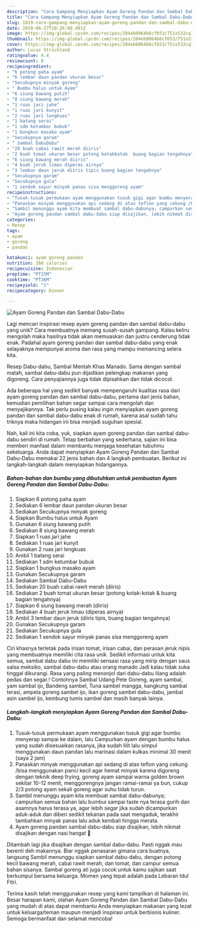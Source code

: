```yaml
---
description: "Cara Gampang Menyiapkan Ayam Goreng Pandan dan Sambal Dabu-Dabu, Enak Banget"
title: "Cara Gampang Menyiapkan Ayam Goreng Pandan dan Sambal Dabu-Dabu, Enak Banget"
slug: 1819-cara-gampang-menyiapkan-ayam-goreng-pandan-dan-sambal-dabu-dabu-enak-banget
date: 2020-06-27T10:26:08.491Z
image: https://img-global.cpcdn.com/recipes/204eb8064b6cf653/751x532cq70/ayam-goreng-pandan-dan-sambal-dabu-dabu-foto-resep-utama.jpg
thumbnail: https://img-global.cpcdn.com/recipes/204eb8064b6cf653/751x532cq70/ayam-goreng-pandan-dan-sambal-dabu-dabu-foto-resep-utama.jpg
cover: https://img-global.cpcdn.com/recipes/204eb8064b6cf653/751x532cq70/ayam-goreng-pandan-dan-sambal-dabu-dabu-foto-resep-utama.jpg
author: Lucas Strickland
ratingvalue: 4.4
reviewcount: 8
recipeingredient:
- "6 potong paha ayam"
- "6 lembar daun pandan ukuran besar"
- "Secukupnya minyak goreng"
- " Bumbu halus untuk Ayam"
- "6 siung bawang putih"
- "8 siung bawang merah"
- "1 ruas jari jahe"
- "1 ruas jari kunyit"
- "2 ruas jari lengkuas"
- "1 batang serai"
- "1 sdm ketumbar bubuk"
- "1 bungkus masako ayam"
- "Secukupnya garam"
- " Sambal DabuDabu"
- "20 buah cabai rawit merah diiris"
- "2 buah tomat ukuran besar potong kotakkotak  buang bagian tengahnya"
- "6 siung bawang merah diiris"
- "4 buah jeruk limau diperas airnya"
- "3 lembar daun jeruk diiris tipis buang bagian tengahnya"
- "Secukupnya garam"
- "Secukupnya gula"
- "1 sendok sayur minyak panas sisa menggoreng ayam"
recipeinstructions:
- "Tusuk-tusuk permukaan ayam menggunakan tusuk gigi agar bumbu menyerap sampai ke dalam, lalu Campurkan ayam dengan bumbu halus yang sudah disesuaikan rasanya, jika sudah lilit lalu simpul menggunakan daun pandan lalu marinasi dalam kulkas minimal 30 menit (saya 2 jam)"
- "Panaskan minyak menggunakan api sedang di atas teflon yang cekung /bisa menggunakan panci kecil agar hemat minyak karena digoreng dengan teknik deep frying, goreng ayam sampai warna golden brown sekitar 10-12 menit, menggorengnya jangan ramai-ramai ya bun, cukup 2/3 potong ayam sekali goreng agar suhu tidak turun."
- "Sambil menunggu ayam kita membuat sambal dabu-dabunya; campurkan semua bahan lalu bumbui sampai taste nya terasa gurih dan asamnya harus terasa ya, agar lebih segar jika sudah dicampurkan aduk-aduk dan diberi sedikit tekanan pada saat mengaduk, terakhir tambahkan minyak panas lalu aduk kembali hingga merata."
- "Ayam goreng pandan sambal dabu-dabu siap disajikan, lebih nikmat disajikan dengan nasi hangat 🤗"
categories:
- Resep
tags:
- ayam
- goreng
- pandan

katakunci: ayam goreng pandan 
nutrition: 268 calories
recipecuisine: Indonesian
preptime: "PT15M"
cooktime: "PT36M"
recipeyield: "1"
recipecategory: Dinner

---
```



![Ayam Goreng Pandan dan Sambal Dabu-Dabu](https://img-global.cpcdn.com/recipes/204eb8064b6cf653/751x532cq70/ayam-goreng-pandan-dan-sambal-dabu-dabu-foto-resep-utama.jpg)

Lagi mencari inspirasi resep ayam goreng pandan dan sambal dabu-dabu yang unik? Cara membuatnya memang susah-susah gampang. Kalau keliru mengolah maka hasilnya tidak akan memuaskan dan justru cenderung tidak enak. Padahal ayam goreng pandan dan sambal dabu-dabu yang enak selayaknya mempunyai aroma dan rasa yang mampu memancing selera kita.

Resep Dabu-dabu, Sambal Mentah Khas Manado. Sama dengan sambal matah, sambal dabu-dabu pun dijadikan pelengkap makanan yang digoreng. Cara penyajiannya juga tidak dipisahkan dan tidak dicocol.

Ada beberapa hal yang sedikit banyak mempengaruhi kualitas rasa dari ayam goreng pandan dan sambal dabu-dabu, pertama dari jenis bahan, kemudian pemilihan bahan segar sampai cara mengolah dan menyajikannya. Tak perlu pusing kalau ingin menyiapkan ayam goreng pandan dan sambal dabu-dabu enak di rumah, karena asal sudah tahu triknya maka hidangan ini bisa menjadi suguhan spesial.


Nah, kali ini kita coba, yuk, siapkan ayam goreng pandan dan sambal dabu-dabu sendiri di rumah. Tetap berbahan yang sederhana, sajian ini bisa memberi manfaat dalam membantu menjaga kesehatan tubuhmu sekeluarga. Anda dapat menyiapkan Ayam Goreng Pandan dan Sambal Dabu-Dabu memakai 22 jenis bahan dan 4 langkah pembuatan. Berikut ini langkah-langkah dalam menyiapkan hidangannya.

<!--inarticleads1-->

##### Bahan-bahan dan bumbu yang dibutuhkan untuk pembuatan Ayam Goreng Pandan dan Sambal Dabu-Dabu:

1. Siapkan 6 potong paha ayam
1. Sediakan 6 lembar daun pandan ukuran besar
1. Sediakan Secukupnya minyak goreng
1. Siapkan  Bumbu halus untuk Ayam
1. Gunakan 6 siung bawang putih
1. Sediakan 8 siung bawang merah
1. Siapkan 1 ruas jari jahe
1. Sediakan 1 ruas jari kunyit
1. Gunakan 2 ruas jari lengkuas
1. Ambil 1 batang serai
1. Sediakan 1 sdm ketumbar bubuk
1. Siapkan 1 bungkus masako ayam
1. Gunakan Secukupnya garam
1. Sediakan  Sambal Dabu-Dabu
1. Sediakan 20 buah cabai rawit merah (diiris)
1. Sediakan 2 buah tomat ukuran besar (potong kotak-kotak &amp; buang bagian tengahnya)
1. Siapkan 6 siung bawang merah (diiris)
1. Sediakan 4 buah jeruk limau (diperas airnya)
1. Ambil 3 lembar daun jeruk (diiris tipis, buang bagian tengahnya)
1. Gunakan Secukupnya garam
1. Sediakan Secukupnya gula
1. Sediakan 1 sendok sayur minyak panas sisa menggoreng ayam


Ciri khasnya terletak pada irisan tomat, irisan cabai, dan perasan jeruk nipis yang membuatnya memiliki cita rasa unik. Sedikit informasi untuk kita semua, sambal dabu dabu ini memiliki sensasi rasa yang mirip dengan saus salsa meksiko, sambal dabu-dabu atau orang manado Jadi kalau tidak suka tinggal dikurangi. Rasa yang paling menonjol dari dabu-dabu lilang adalah pedas dan segar.! Contohnya Sambal Udang Pete Goreng, ayam sambal, yam sambal ijo, Bandeng sambel, Tuna sambel mangga, kangkung sambal terasi, ampela goreng sambel ijo, ikan goreng sambel dabu-dabu, jambal asin sambel ijo, kembung tumis sambel dan masih banyak lainya. 

<!--inarticleads2-->

##### Langkah-langkah menyiapkan Ayam Goreng Pandan dan Sambal Dabu-Dabu:

1. Tusuk-tusuk permukaan ayam menggunakan tusuk gigi agar bumbu menyerap sampai ke dalam, lalu Campurkan ayam dengan bumbu halus yang sudah disesuaikan rasanya, jika sudah lilit lalu simpul menggunakan daun pandan lalu marinasi dalam kulkas minimal 30 menit (saya 2 jam)
1. Panaskan minyak menggunakan api sedang di atas teflon yang cekung /bisa menggunakan panci kecil agar hemat minyak karena digoreng dengan teknik deep frying, goreng ayam sampai warna golden brown sekitar 10-12 menit, menggorengnya jangan ramai-ramai ya bun, cukup 2/3 potong ayam sekali goreng agar suhu tidak turun.
1. Sambil menunggu ayam kita membuat sambal dabu-dabunya; campurkan semua bahan lalu bumbui sampai taste nya terasa gurih dan asamnya harus terasa ya, agar lebih segar jika sudah dicampurkan aduk-aduk dan diberi sedikit tekanan pada saat mengaduk, terakhir tambahkan minyak panas lalu aduk kembali hingga merata.
1. Ayam goreng pandan sambal dabu-dabu siap disajikan, lebih nikmat disajikan dengan nasi hangat 🤗


Ditambah lagi jika disajikan dengan sambal dabu-dabu. Pasti nggak mau berenti deh makannya. Biar nggak penasaran gimana cara buatnya, langsung Sambil menunggu siapkan sambal dabu-dabu, dengan potong kecil bawang merah, cabai rawit merah, dan tomat, dan campur semua bahan sisanya. Sambal goreng ati juga cocok untuk kamu sajikan saat berkumpul bersama keluarga. Momen yang tepat adalah pada Lebaran Idul Fitri. 

Terima kasih telah menggunakan resep yang kami tampilkan di halaman ini. Besar harapan kami, olahan Ayam Goreng Pandan dan Sambal Dabu-Dabu yang mudah di atas dapat membantu Anda menyiapkan makanan yang lezat untuk keluarga/teman maupun menjadi inspirasi untuk berbisnis kuliner. Semoga bermanfaat dan selamat mencoba!
